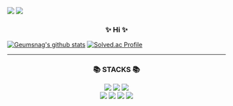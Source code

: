 <img src="https://capsule-render.vercel.app/api?type=Waving&color=0:abcaf6,100:f0dfe7&height=180&section=header&text=Welcome%20to%20GeumSang's%20GitHub%20👋&fontColor=ffffff&animation=twinkling&fontSize=40&fontAlignY=50&fontAlign=50" />
<a href="https://hits.seeyoufarm.com"><img src="https://hits.seeyoufarm.com/api/count/incr/badge.svg?url=https%3A%2F%2Fgithub.com%2Fgjbae1212%2Fhit-counter&count_bg=%23ABCAF6&title_bg=%23FFE4EF&icon=github.svg&icon_color=%23FFFFFF&title=hits&edge_flat=false"/></a>
<br>
<h3 align="center">✨ Hi ✨</h3>


[![Geumsnag's github stats](https://github-readme-stats.vercel.app/api?username=GeumSangLEE&count_private=true&bg_color=10,abcaf6,f0dfe7&title_color=ffffff&text_color=ffffff)](https://github.com/anuraghazra/github-readme-stats)
[![Solved.ac Profile](http://mazassumnida.wtf/api/v2/generate_badge?boj=dlrmatkd3254)](https://solved.ac/dlrmatkd3254/)
<hr/>
<h3 align="center">📚 STACKS 📚</h3>
<div align="center">
<img src="https://img.shields.io/badge/Python-3776AB?style=flat&logo=Python&logoColor=white"/>
<img src="https://img.shields.io/badge/GitHub-20232a?style=flat&logo=GitHub&logoColor=white"/>
<img src="https://img.shields.io/badge/git-F05032?style=flat&logo=git&logoColor=white"/>
<br>
<img src="https://img.shields.io/badge/Notion-ffffff?style=flat&logo=Notion&logoColor=black"/>
<img src="https://img.shields.io/badge/mysql-4479A1?style=flat&logo=mysql&logoColor=white"/>
<img src="https://img.shields.io/badge/linux-FCC624?style=flat&logo=linux&logoColor=black"/>
<img src="https://img.shields.io/badge/PyTorch-EE4C2C?style=flat&logo=linux&logoColor=white"/>
  <br>
</div>

<br>



<!--
**GeumSangLEE/GeumSangLEE** is a ✨ _special_ ✨ repository because its `README.md` (this file) appears on your GitHub profile.

Here are some ideas to get you started:

- 🔭 I’m currently working on ...
- 🌱 I’m currently learning ...
- 👯 I’m looking to collaborate on ...
- 🤔 I’m looking for help with ...
- 💬 Ask me about ...
- 📫 How to reach me: ...
- 😄 Pronouns: ...
- ⚡ Fun fact: ...
-->
